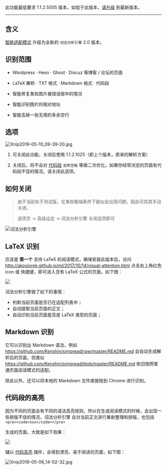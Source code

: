 此功能最低要求 1.1.2.5005 版本，如低于此版本，[请升级](http://ksria.com/simpread/) 到最新版本。
***

含义
---
[智能适配模式](智能适配模式) 升级为全新的 `词法分析引擎` 2.0 版本。

识别范围
---

- Wordpress · Hexo · Ghost · Discuz 等博客 / 论坛的页面

- LaTeX 解析 · TXT 格式 · Markdown 格式 · 代码段

- 智能修复某些图片被错误居中的情况

- 智能识别图片的相对地址

- 智能去掉一些无用的多余空行

选项
---

![Xnip2019-05-10_09-39-20.jpg](https://i.loli.net/2019/05/10/5cd4d655a00f8.jpg)

1. 可关闭此功能，关闭后使用 1.1.2.1025（即上个版本，原来的解析方案）

2. 关闭后，将不会对 [代码段](词法分析引擎?id=代码段的高亮) `去除空格` 等做二次优化，如果你经常浏览的页面有代码段不佳的情况，请关闭此选项。

如何关闭
---

> 由于当前处于测试版，在某些极端条件下疑似会出现问题，因此可将其手动关闭。

> 选项页 → 高级设定 → 词法分析引擎 关闭选项即可

![词法分析引擎](https://i.loli.net/2019/05/06/5ccfb1b159bb9.jpg)

LaTeX 识别
---

应该是 **第一个** 支持  LaTeX 的阅读模式，确保安装此版本后，访问 <http://akosiorek.github.io/ml/2017/10/14/visual-attention.html> 点击右上角红色 icon 或 快捷键，即可进入含有 LaTeX 公式的页面，如下图：

![](https://i.loli.net/2019/05/06/5ccfb7270f4db.jpg)

词法分析引擎做了如下的事情：

- 判断当前页面是否已在适配列表中；
- 自动提取当前页面的正文；
- 自动识别当前页面是否是 LaTeX 类型的页面；

Markdown 识别
---

它可以识别出 Markdown 语法，例如 <https://github.com/Kenshin/simpread/raw/master/README.md> 会自动生成解析后的页面，但类似 https://github.com/Kenshin/simpread/blob/master/README.md 依旧按照普通页面阅读模式的适配。

除此以外，还可以将本地的 Markdown 文件直接拖到 Chrome 进行识别。

代码段的高亮
---

因为不同的页面会有不同的语法高亮规则，所以在生成阅读模式的时候，会出现一些排版不佳的情况，词法分析引擎 会对当前正文进行重新整理和排版，也包括 `<pre><code>xxx</code></pre>`

生成的页面，大致是如下效果：

![](https://i.loli.net/2019/05/06/5ccfce436128e.jpg)

辅以 [代码高亮](https://simpread.ksria.cn/plugins/details/klGUASLasg) 插件，会得到漂亮、易于阅读的页面，如下图：

![Xnip2019-05-06_14-02-32.jpg](https://i.loli.net/2019/05/06/5ccfce03072e3.jpg)